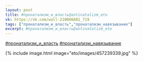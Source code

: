 ```yaml
---
layout: post
title: #пронатализм_и_власть@antinatalizm_eto
vk: https://vk.com/wall-210066881_719
tags: ["пронатализм_и_власть","пронатализм_навязывание"]
excerpt: #пронатализм_и_власть@antinatalizm_eto
---
```

[#пронатализм_и_власть](tags.html#пронатализм_и_власть)
[#пронатализм_навязывание](tags.html#пронатализм_навязывание)

{% include image.html image="eto/images/457239339.jpg" %}